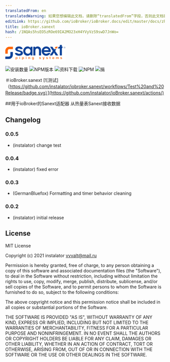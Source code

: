 ```yaml
---
translatedFrom: en
translatedWarning: 如果您想编辑此文档，请删除“translatedFrom”字段，否则此文档将再次自动翻译
editLink: https://github.com/ioBroker/ioBroker.docs/edit/master/docs/zh-cn/adapterref/iobroker.sanext/README.md
title: ioBroker.sanext
hash: /1NQAs5hsEO5zROe69IA2MO23xH4YVyVzS9swD7JnWo=
---
```

![标识](../../../en/adapterref/iobroker.sanext/admin/sanext_l.png)

![安装数量](http://iobroker.live/badges/sanext-stable.svg)
![NPM版本](http://img.shields.io/npm/v/iobroker.sanext.svg)
![资料下载](https://img.shields.io/npm/dm/iobroker.sanext.svg)
![NPM](https://nodei.co/npm/iobroker.sanext.png?downloads=true)
![捐](https://img.shields.io/badge/Donate-PayPal-green.svg)

＃ioBroker.sanext
[![测试]（https://github.com/instalator/iobroker.sanext/workflows/Test%20and%20Release/badge.svg）](https://github.com/instalator/ioBroker.sanext/actions/)

##用于ioBroker的Sanext适配器
从热量表Sanext接收数据

## Changelog

### 0.0.5
* (instalator) change test

### 0.0.4
* (instalator) fixed error

### 0.0.3
* (GermanBluefox) Formatting and timer behavior cleaning

### 0.0.2
* (instalator) initial release

## License
MIT License

Copyright (c) 2021 instalator <vvvalt@mail.ru>

Permission is hereby granted, free of charge, to any person obtaining a copy
of this software and associated documentation files (the "Software"), to deal
in the Software without restriction, including without limitation the rights
to use, copy, modify, merge, publish, distribute, sublicense, and/or sell
copies of the Software, and to permit persons to whom the Software is
furnished to do so, subject to the following conditions:

The above copyright notice and this permission notice shall be included in all
copies or substantial portions of the Software.

THE SOFTWARE IS PROVIDED "AS IS", WITHOUT WARRANTY OF ANY KIND, EXPRESS OR
IMPLIED, INCLUDING BUT NOT LIMITED TO THE WARRANTIES OF MERCHANTABILITY,
FITNESS FOR A PARTICULAR PURPOSE AND NONINFRINGEMENT. IN NO EVENT SHALL THE
AUTHORS OR COPYRIGHT HOLDERS BE LIABLE FOR ANY CLAIM, DAMAGES OR OTHER
LIABILITY, WHETHER IN AN ACTION OF CONTRACT, TORT OR OTHERWISE, ARISING FROM,
OUT OF OR IN CONNECTION WITH THE SOFTWARE OR THE USE OR OTHER DEALINGS IN THE
SOFTWARE.